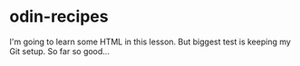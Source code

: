 # odin-recipes

I'm going to learn some HTML in this lesson. But biggest test is keeping my Git setup. So far so good...